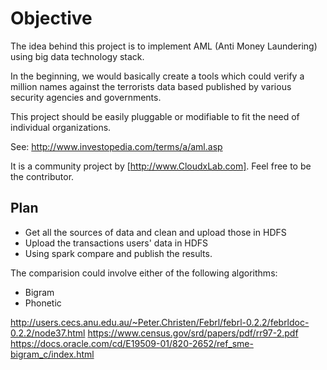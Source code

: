 # Objective

The idea behind this project is to implement AML (Anti Money Laundering) using big data technology stack.

In the beginning, we would basically create a tools which could verify a million names against the terrorists data based published by various security agencies and governments.

This project should be easily pluggable or modifiable to fit the need of individual organizations.

See:
http://www.investopedia.com/terms/a/aml.asp

It is a community project by [http://www.CloudxLab.com]. Feel free to be the contributor.

## Plan

+ Get all the sources of data and clean and upload those in HDFS
+ Upload the transactions users' data in HDFS
+ Using spark compare and publish the results.

The comparision could involve either of the following algorithms:
+ Bigram
+ Phonetic

http://users.cecs.anu.edu.au/~Peter.Christen/Febrl/febrl-0.2.2/febrldoc-0.2.2/node37.html
https://www.census.gov/srd/papers/pdf/rr97-2.pdf
https://docs.oracle.com/cd/E19509-01/820-2652/ref_sme-bigram_c/index.html

